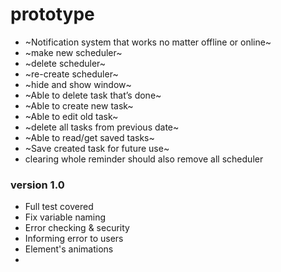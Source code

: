 # prototype

- ~Notification system that works no matter offline or online~
- ~make new scheduler~
- ~delete scheduler~
- ~re-create scheduler~
- ~hide and show window~
- ~Able to delete task that’s done~
- ~Able to create new task~
- ~Able to edit old task~
- ~delete all tasks from previous date~
- ~Able to read/get saved tasks~
- ~Save created task for future use~
- clearing whole reminder should also remove all scheduler


### version 1.0

- Full test covered
- Fix variable naming
- Error checking & security
- Informing error to users
- Element's animations
- 